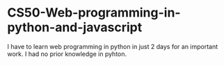 # CS50-Web-programming-in-python-and-javascript
I have to learn web programming in python in just 2 days for an important work. I had no prior knowledge in pyhton.
